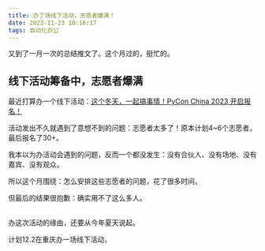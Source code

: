 ```yaml
---
title: 办了场线下活动，志愿者爆满！
date: 2023-11-23 10:16:17
tags: 自动化办公
---
```


又到了一月一次的总结推文了。这个月过的，挺忙的。

## 线下活动筹备中，志愿者爆满

最近打算办一个线下活动：[这个冬天，一起搞事情！PyCon China 2023 开启报名！](https://mp.weixin.qq.com/s/yYP5aaieNQoz7Sx9HCCmig)

活动发出不久就遇到了意想不到的问题：志愿者太多了！原本计划4~6个志愿者，最后报名了30+。

我本以为办活动会遇到的问题，反而一个都没发生：没有合伙人、没有场地、没有嘉宾、没有观众。

所以这个月围绕：怎么安排这些志愿者的问题，花了很多时间。

但最后的结果很抱歉：确实用不了这么多人。


## 

办这次活动的缘由，还要从今年夏天说起。



计划12.2在重庆办一场线下活动，